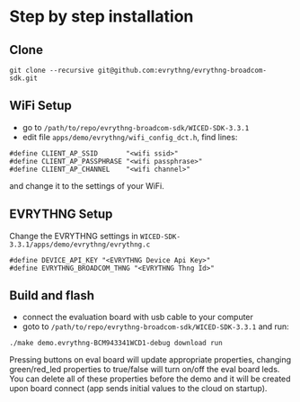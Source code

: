 # Step by step installation

## Clone

`git clone --recursive git@github.com:evrythng/evrythng-broadcom-sdk.git`

## WiFi Setup

* go to `/path/to/repo/evrythng-broadcom-sdk/WICED-SDK-3.3.1`
* edit file `apps/demo/evrythng/wifi_config_dct.h`, find lines:

```
#define CLIENT_AP_SSID       "<wifi ssid>"
#define CLIENT_AP_PASSPHRASE "<wifi passphrase>"
#define CLIENT_AP_CHANNEL    "<wifi channel>"
```

and change it to the settings of your WiFi.

## EVRYTHNG Setup

Change the EVRYTHNG settings in `WICED-SDK-3.3.1/apps/demo/evrythng/evrythng.c`
```
#define DEVICE_API_KEY "<EVRYTHNG Device Api Key>"
#define EVRYTHNG_BROADCOM_THNG "<EVRYTHNG Thng Id>"
```

## Build and flash

* connect the evaluation board with usb cable to your computer
* goto to `/path/to/repo/evrythng-broadcom-sdk/WICED-SDK-3.3.1` and run:

`./make demo.evrythng-BCM943341WCD1-debug download run`

Pressing buttons on eval board will update appropriate properties, changing green/red_led properties to true/false will turn on/off the eval board leds. You can delete all of these properties before the demo and it will be created upon board connect (app sends initial values to the cloud on startup).
